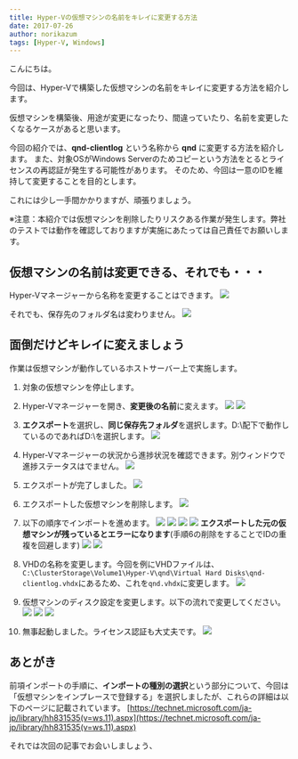 ```yaml
---
title: Hyper-Vの仮想マシンの名前をキレイに変更する方法
date: 2017-07-26
author: norikazum
tags: [Hyper-V, Windows]
---
```


こんにちは。

今回は、Hyper-Vで構築した仮想マシンの名前をキレイに変更する方法を紹介します。

仮想マシンを構築後、用途が変更になったり、間違っていたり、名前を変更したくなるケースがあると思います。

今回の紹介では、**qnd-clientlog** という名称から **qnd** に変更する方法を紹介します。
また、対象OSがWindows Serverのためコピーという方法をとるとライセンスの再認証が発生する可能性があります。
そのため、今回は一意のIDを維持して変更することを目的とします。

これには少し一手間かかりますが、頑張りましょう。

※注意：本紹介では仮想マシンを削除したりリスクある作業が発生します。弊社のテストでは動作を確認しておりますが実施にあたっては自己責任でお願いします。

## 仮想マシンの名前は変更できる、それでも・・・

Hyper-Vマネージャーから名称を変更することはできます。
![](images/change-hyper-v-virtual-machine-name-1.png)

それでも、保存先のフォルダ名は変わりません。
![](images/change-hyper-v-virtual-machine-name-2.png)

## 面倒だけどキレイに変えましょう
作業は仮想マシンが動作しているホストサーバー上で実施します。

1. 対象の仮想マシンを停止します。

1. Hyper-Vマネージャーを開き、**変更後の名前**に変えます。
![](images/change-hyper-v-virtual-machine-name-3.png)
![](images/change-hyper-v-virtual-machine-name-1.png)

1. **エクスポート**を選択し、**同じ保存先フォルダ**を選択します。D:\配下で動作しているのであればD:\を選択します。
![](images/change-hyper-v-virtual-machine-name-4.png)

1. Hyper-Vマネージャーの状況から進捗状況を確認できます。別ウィンドウで進捗ステータスはでません。
![](images/change-hyper-v-virtual-machine-name-5.png)

1. エクスポートが完了しました。
![](images/change-hyper-v-virtual-machine-name-6.png)

1. エクスポートした仮想マシンを削除します。
![](images/change-hyper-v-virtual-machine-name-7.png)

1. 以下の順序でインポートを進めます。
![](images/change-hyper-v-virtual-machine-name-8.png)
![](images/change-hyper-v-virtual-machine-name-9.png)
![](images/change-hyper-v-virtual-machine-name-10.png)
![](images/change-hyper-v-virtual-machine-name-11.png)
**エクスポートした元の仮想マシンが残っているとエラーになります**(手順6の削除をすることでIDの重複を回避します)
![](images/change-hyper-v-virtual-machine-name-12.png)
![](images/change-hyper-v-virtual-machine-name-13.png)

1. VHDの名称を変更します。今回を例にVHDファイルは、`C:\ClusterStorage\Volume1\Hyper-V\qnd\Virtual Hard Disks\qnd-clientlog.vhdx`にあるため、これを`qnd.vhdx`に変更します。
![](images/change-hyper-v-virtual-machine-name-14.png)

1. 仮想マシンのディスク設定を変更します。以下の流れで変更してください。
![](images/change-hyper-v-virtual-machine-name-15.png)
![](images/change-hyper-v-virtual-machine-name-16.png)
![](images/change-hyper-v-virtual-machine-name-17.png)

1. 無事起動しました。ライセンス認証も大丈夫です。
![](images/change-hyper-v-virtual-machine-name-18.png)

## あとがき
前項インポートの手順に、**インポートの種別の選択**という部分について、今回は「仮想マシンをインプレースで登録する」を選択しましたが、これらの詳細は以下のページに記載されています。
[https://technet.microsoft.com/ja-jp/library/hh831535(v=ws.11).aspx](https://technet.microsoft.com/ja-jp/library/hh831535(v=ws.11).aspx)

それでは次回の記事でお会いしましょう、